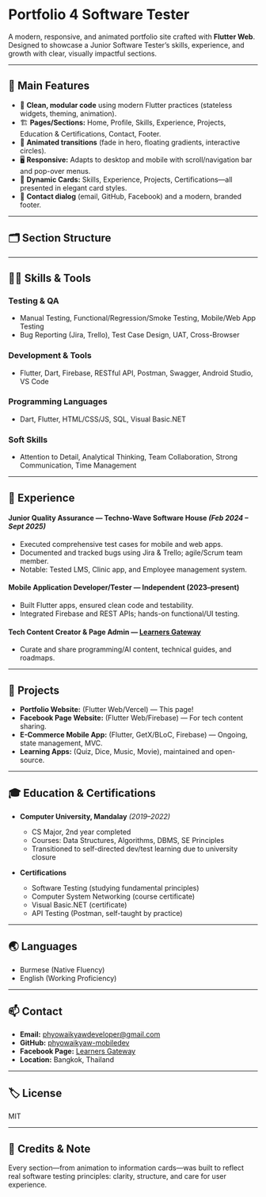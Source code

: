 # Portfolio 4 Software Tester

A modern, responsive, and animated portfolio site crafted with **Flutter Web**. Designed to showcase a Junior Software Tester’s skills, experience, and growth with clear, visually impactful sections.

---

## 🌟 Main Features

- 🎨 **Clean, modular code** using modern Flutter practices (stateless widgets, theming, animation).
- 🏗 **Pages/Sections:** Home, Profile, Skills, Experience, Projects, Education & Certifications, Contact, Footer.
- 🔄 **Animated transitions** (fade in hero, floating gradients, interactive circles).
- 🖥 **Responsive:** Adapts to desktop and mobile with scroll/navigation bar and pop-over menus.
- 📇 **Dynamic Cards:** Skills, Experience, Projects, Certifications—all presented in elegant card styles.
- 📨 **Contact dialog** (email, GitHub, Facebook) and a modern, branded footer.

---

## 🗂 Section Structure

---

## 👨‍💻 Skills & Tools

### **Testing & QA**
- Manual Testing, Functional/Regression/Smoke Testing, Mobile/Web App Testing
- Bug Reporting (Jira, Trello), Test Case Design, UAT, Cross-Browser

### **Development & Tools**
- Flutter, Dart, Firebase, RESTful API, Postman, Swagger, Android Studio, VS Code

### **Programming Languages**
- Dart, Flutter, HTML/CSS/JS, SQL, Visual Basic.NET

### **Soft Skills**
- Attention to Detail, Analytical Thinking, Team Collaboration, Strong Communication, Time Management

---

## 📜 Experience

#### **Junior Quality Assurance** — Techno-Wave Software House *(Feb 2024 – Sept 2025)*
- Executed comprehensive test cases for mobile and web apps.
- Documented and tracked bugs using Jira & Trello; agile/Scrum team member.
- Notable: Tested LMS, Clinic app, and Employee management system.

#### **Mobile Application Developer/Tester — Independent (2023–present)**
- Built Flutter apps, ensured clean code and testability.
- Integrated Firebase and REST APIs; hands-on functional/UI testing.

#### **Tech Content Creator & Page Admin — [Learners Gateway](https://www.facebook.com/learnersgateway30)**
- Curate and share programming/AI content, technical guides, and roadmaps.

---

## 🚀 Projects

- **Portfolio Website:** (Flutter Web/Vercel) — This page!
- **Facebook Page Website:** (Flutter Web/Firebase) — For tech content sharing.
- **E-Commerce Mobile App:** (Flutter, GetX/BLoC, Firebase) — Ongoing, state management, MVC.
- **Learning Apps:** (Quiz, Dice, Music, Movie), maintained and open-source.

---

## 🎓 Education & Certifications

- **Computer University, Mandalay** *(2019–2022)*
  - CS Major, 2nd year completed
  - Courses: Data Structures, Algorithms, DBMS, SE Principles
  - Transitioned to self-directed dev/test learning due to university closure

- **Certifications**
  - Software Testing (studying fundamental principles)
  - Computer System Networking (course certificate)
  - Visual Basic.NET (certificate)
  - API Testing (Postman, self-taught by practice)

---

## 🌏 Languages

- Burmese (Native Fluency)  
- English (Working Proficiency)

---

## 📫 Contact

- **Email:** phyowaikyawdeveloper@gmail.com
- **GitHub:** [phyowaikyaw-mobiledev](https://github.com/phyowaikyaw-mobiledev)
- **Facebook Page:** [Learners Gateway](https://www.facebook.com/learnersgateway30)
- **Location:** Bangkok, Thailand

---

## 🏷️ License

MIT

---

## 🙏 Credits & Note

Every section—from animation to information cards—was built to reflect real software testing principles: clarity, structure, and care for user experience.

